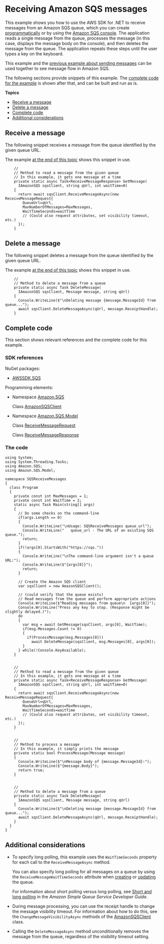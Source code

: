 # Receiving Amazon SQS messages<a name="ReceiveMessage"></a>

This example shows you how to use the AWS SDK for \.NET to receive messages from an Amazon SQS queue, which you can create [programmatically](CreateQueue.md) or by using the [Amazon SQS console](https://console.aws.amazon.com/sqs)\. The application reads a single message from the queue, processes the message \(in this case, displays the message body on the console\), and then deletes the message from the queue\. The application repeats these steps until the user types a key on the keyboard\.

This example and the [previous example about sending messages](SendMessage.md) can be used together to see message flow in Amazon SQS\.

The following sections provide snippets of this example\. The [complete code for the example](#ReceiveMessage-complete-code) is shown after that, and can be built and run as is\.

**Topics**
+ [Receive a message](#ReceiveMessage-receive)
+ [Delete a message](#ReceiveMessage-delete)
+ [Complete code](#ReceiveMessage-complete-code)
+ [Additional considerations](#ReceiveMessage-additional)

## Receive a message<a name="ReceiveMessage-receive"></a>

The following snippet receives a message from the queue identified by the given queue URL\.

The example [at the end of this topic](#ReceiveMessage-complete-code) shows this snippet in use\.

```
    //
    // Method to read a message from the given queue
    // In this example, it gets one message at a time
    private static async Task<ReceiveMessageResponse> GetMessage(
      IAmazonSQS sqsClient, string qUrl, int waitTime=0)
    {
      return await sqsClient.ReceiveMessageAsync(new ReceiveMessageRequest{
        QueueUrl=qUrl,
        MaxNumberOfMessages=MaxMessages,
        WaitTimeSeconds=waitTime
        // (Could also request attributes, set visibility timeout, etc.)
      });
    }
```

## Delete a message<a name="ReceiveMessage-delete"></a>

The following snippet deletes a message from the queue identified by the given queue URL\.

The example [at the end of this topic](#ReceiveMessage-complete-code) shows this snippet in use\.

```
    //
    // Method to delete a message from a queue
    private static async Task DeleteMessage(
      IAmazonSQS sqsClient, Message message, string qUrl)
    {
      Console.WriteLine($"\nDeleting message {message.MessageId} from queue...");
      await sqsClient.DeleteMessageAsync(qUrl, message.ReceiptHandle);
    }
```

## Complete code<a name="ReceiveMessage-complete-code"></a>

This section shows relevant references and the complete code for this example\.

### SDK references<a name="w8aac17c27c27c21b5b1"></a>

NuGet packages:
+ [AWSSDK\.SQS](https://www.nuget.org/packages/AWSSDK.SQS)

Programming elements:
+ Namespace [Amazon\.SQS](https://docs.aws.amazon.com/sdkfornet/v3/apidocs/items/SQS/NSQS.html)

  Class [AmazonSQSClient](https://docs.aws.amazon.com/sdkfornet/v3/apidocs/items/SQS/TSQSClient.html)
+ Namespace [Amazon\.SQS\.Model](https://docs.aws.amazon.com/sdkfornet/v3/apidocs/items/SQS/NSQSModel.html)

  Class [ReceiveMessageRequest](https://docs.aws.amazon.com/sdkfornet/v3/apidocs/items/SQS/TReceiveMessageRequest.html)

  Class [ReceiveMessageResponse](https://docs.aws.amazon.com/sdkfornet/v3/apidocs/items/SQS/TReceiveMessageResponse.html)

### The code<a name="w8aac17c27c27c21b7b1"></a>

```
using System;
using System.Threading.Tasks;
using Amazon.SQS;
using Amazon.SQS.Model;

namespace SQSReceiveMessages
{
  class Program
  {
    private const int MaxMessages = 1;
    private const int WaitTime = 2;
    static async Task Main(string[] args)
    {
      // Do some checks on the command-line
      if(args.Length == 0)
      {
        Console.WriteLine("\nUsage: SQSReceiveMessages queue_url");
        Console.WriteLine("   queue_url - The URL of an existing SQS queue.");
        return;
      }
      if(!args[0].StartsWith("https://sqs."))
      {
        Console.WriteLine("\nThe command-line argument isn't a queue URL:");
        Console.WriteLine($"{args[0]}");
        return;
      }

      // Create the Amazon SQS client
      var sqsClient = new AmazonSQSClient();

      // (could verify that the queue exists)
      // Read messages from the queue and perform appropriate actions
      Console.WriteLine($"Reading messages from queue\n  {args[0]}");
      Console.WriteLine("Press any key to stop. (Response might be slightly delayed.)");
      do
      {
        var msg = await GetMessage(sqsClient, args[0], WaitTime);
        if(msg.Messages.Count != 0)
        {
          if(ProcessMessage(msg.Messages[0]))
            await DeleteMessage(sqsClient, msg.Messages[0], args[0]);
        }
      } while(!Console.KeyAvailable);
    }


    //
    // Method to read a message from the given queue
    // In this example, it gets one message at a time
    private static async Task<ReceiveMessageResponse> GetMessage(
      IAmazonSQS sqsClient, string qUrl, int waitTime=0)
    {
      return await sqsClient.ReceiveMessageAsync(new ReceiveMessageRequest{
        QueueUrl=qUrl,
        MaxNumberOfMessages=MaxMessages,
        WaitTimeSeconds=waitTime
        // (Could also request attributes, set visibility timeout, etc.)
      });
    }


    //
    // Method to process a message
    // In this example, it simply prints the message
    private static bool ProcessMessage(Message message)
    {
      Console.WriteLine($"\nMessage body of {message.MessageId}:");
      Console.WriteLine($"{message.Body}");
      return true;
    }


    //
    // Method to delete a message from a queue
    private static async Task DeleteMessage(
      IAmazonSQS sqsClient, Message message, string qUrl)
    {
      Console.WriteLine($"\nDeleting message {message.MessageId} from queue...");
      await sqsClient.DeleteMessageAsync(qUrl, message.ReceiptHandle);
    }
  }
}
```

## Additional considerations<a name="ReceiveMessage-additional"></a>
+ To specify long polling, this example uses the `WaitTimeSeconds` property for each call to the `ReceiveMessageAsync` method\.

  You can also specify long polling for all messages on a queue by using the `ReceiveMessageWaitTimeSeconds` attribute when [creating](CreateQueue.md) or [updating](UpdateSqsQueue.md) the queue\.

  For information about short polling versus long polling, see [Short and long polling](https://docs.aws.amazon.com/AWSSimpleQueueService/latest/SQSDeveloperGuide/sqs-short-and-long-polling.html) in the *Amazon Simple Queue Service Developer Guide*\.
+ During message processing, you can use the receipt handle to change the message visibility timeout\. For information about how to do this, see the `ChangeMessageVisibilityAsync` methods of the [AmazonSQSClient](https://docs.aws.amazon.com/sdkfornet/v3/apidocs/items/SQS/TSQSClient.html) class\.
+ Calling the `DeleteMessageAsync` method unconditionally removes the message from the queue, regardless of the visibility timeout setting\.